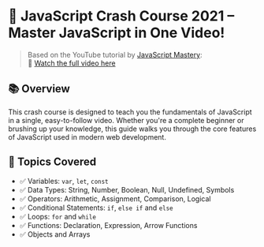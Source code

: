 # 🚀 JavaScript Crash Course 2021 – Master JavaScript in One Video!

> Based on the YouTube tutorial by [JavaScript Mastery](https://www.youtube.com/c/JavaScriptMastery):  
> 🎥 [Watch the full video here](https://youtu.be/g7T23Xzys-A?si=1ktBlpMZt_dDg8yR)

## 📚 Overview

This crash course is designed to teach you the fundamentals of JavaScript in a single, easy-to-follow video. Whether you're a complete beginner or brushing up your knowledge, this guide walks you through the core features of JavaScript used in modern web development.

## 🧠 Topics Covered

- ✅ Variables: `var`, `let`, `const`
- ✅ Data Types: String, Number, Boolean, Null, Undefined, Symbols
- ✅ Operators: Arithmetic, Assignment, Comparison, Logical
- ✅ Conditional Statements: `if`, `else if` and `else`
- ✅ Loops: `for` and `while`
- ✅ Functions: Declaration, Expression, Arrow Functions
- ✅ Objects and Arrays
